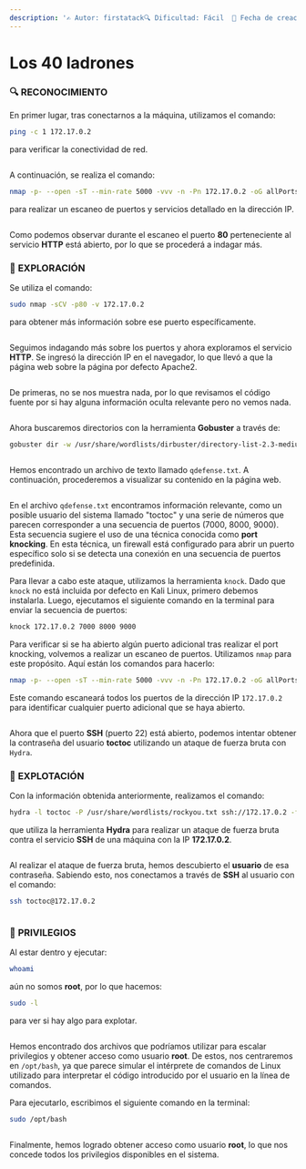 ```yaml
---
description: '✍️ Autor: firstatack🔍 Dificultad: Fácil  📅 Fecha de creación: 04/07/2024'
---
```


# Los 40 ladrones

### 🔍 **RECONOCIMIENTO**

En primer lugar, tras conectarnos a la máquina, utilizamos el comando:

```bash
ping -c 1 172.17.0.2
```

para verificar la conectividad de red.

<figure><img src="../../.gitbook/assets/image (151).png" alt=""><figcaption></figcaption></figure>

A continuación, se realiza el comando:

```bash
nmap -p- --open -sT --min-rate 5000 -vvv -n -Pn 172.17.0.2 -oG allPorts
```

para realizar un escaneo de puertos y servicios detallado en la dirección IP.

<figure><img src="../../.gitbook/assets/image (152).png" alt=""><figcaption></figcaption></figure>

Como podemos observar durante el escaneo el puerto **80** perteneciente al servicio **HTTP** está abierto, por lo que se procederá a indagar más.

### 🔎 **EXPLORACIÓN**

Se utiliza el comando:

```bash
sudo nmap -sCV -p80 -v 172.17.0.2
```

para obtener más información sobre ese puerto específicamente.

<figure><img src="../../.gitbook/assets/image (153).png" alt=""><figcaption></figcaption></figure>

Seguimos indagando más sobre los puertos y ahora exploramos el servicio **HTTP**. Se ingresó la dirección IP en el navegador, lo que llevó a que la página web sobre la página por defecto Apache2.

<figure><img src="../../.gitbook/assets/image (154).png" alt=""><figcaption></figcaption></figure>

De primeras, no se nos muestra nada, por lo que revisamos el código fuente por si hay alguna información oculta relevante pero no vemos nada.

<figure><img src="../../.gitbook/assets/image (155).png" alt=""><figcaption></figcaption></figure>

Ahora buscaremos directorios con la herramienta **Gobuster** a través de:&#x20;

```bash
gobuster dir -w /usr/share/wordlists/dirbuster/directory-list-2.3-medium.txt -x html,htm,php,txt,xml,js -u http://172.17.0.2
```

<figure><img src="../../.gitbook/assets/image (157).png" alt=""><figcaption></figcaption></figure>

Hemos encontrado un archivo de texto llamado `qdefense.txt`. A continuación, procederemos a visualizar su contenido en la página web.

<figure><img src="../../.gitbook/assets/image (156).png" alt=""><figcaption></figcaption></figure>

En el archivo `qdefense.txt` encontramos información relevante, como un posible usuario del sistema llamado "toctoc" y una serie de números que parecen corresponder a una secuencia de puertos (7000, 8000, 9000). Esta secuencia sugiere el uso de una técnica conocida como **port knocking**. En esta técnica, un firewall está configurado para abrir un puerto específico solo si se detecta una conexión en una secuencia de puertos predefinida.

Para llevar a cabo este ataque, utilizamos la herramienta `knock`. Dado que `knock` no está incluida por defecto en Kali Linux, primero debemos instalarla. Luego, ejecutamos el siguiente comando en la terminal para enviar la secuencia de puertos:

```bash
knock 172.17.0.2 7000 8000 9000
```

Para verificar si se ha abierto algún puerto adicional tras realizar el port knocking, volvemos a realizar un escaneo de puertos. Utilizamos `nmap` para este propósito. Aquí están los comandos para hacerlo:

```bash
nmap -p- --open -sT --min-rate 5000 -vvv -n -Pn 172.17.0.2 -oG allPorts
```

Este comando escaneará todos los puertos de la dirección IP `172.17.0.2` para identificar cualquier puerto adicional que se haya abierto.

<figure><img src="../../.gitbook/assets/image (158).png" alt=""><figcaption></figcaption></figure>

Ahora que el puerto **SSH** (puerto 22) está abierto, podemos intentar obtener la contraseña del usuario **toctoc** utilizando un ataque de fuerza bruta con `Hydra`.

### 🚀 **EXPLOTACIÓN**

Con la información obtenida anteriormente, realizamos el comando:

```bash
hydra -l toctoc -P /usr/share/wordlists/rockyou.txt ssh://172.17.0.2 -f
```

que utiliza la herramienta **Hydra** para realizar un ataque de fuerza bruta contra el servicio **SSH** de una máquina con la IP **172.17.0.2**.&#x20;

<figure><img src="../../.gitbook/assets/image (162).png" alt=""><figcaption></figcaption></figure>

Al realizar el ataque de fuerza bruta, hemos descubierto el **usuario** de esa contraseña. Sabiendo esto, nos conectamos a través de **SSH** al usuario con el comando:

```bash
ssh toctoc@172.17.0.2
```

<figure><img src="../../.gitbook/assets/image (159).png" alt=""><figcaption></figcaption></figure>

### 🔐 **PRIVILEGIOS**

Al estar dentro y ejecutar:

```bash
whoami
```

aún no somos **root**, por lo que hacemos:

```bash
sudo -l
```

para ver si hay algo para explotar.

<figure><img src="../../.gitbook/assets/image (160).png" alt=""><figcaption></figcaption></figure>

Hemos encontrado dos archivos que podríamos utilizar para escalar privilegios y obtener acceso como usuario **root**. De estos, nos centraremos en `/opt/bash`, ya que parece simular el intérprete de comandos de Linux utilizado para interpretar el código introducido por el usuario en la línea de comandos.

Para ejecutarlo, escribimos el siguiente comando en la terminal:

```bash
sudo /opt/bash
```

<figure><img src="../../.gitbook/assets/image (161).png" alt=""><figcaption></figcaption></figure>

Finalmente, hemos logrado obtener acceso como usuario **root**, lo que nos concede todos los privilegios disponibles en el sistema.
